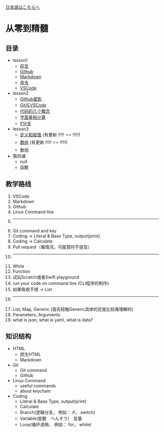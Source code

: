[日本語はこちらへ](/docs/ja.md)

# 从零到精髓

## 目录

- lesson1
  - [前言](/chinese/lessons/lesson1/0_前言.md)
  - [Github](/chinese/lessons/lesson1/1_Github.md)
  - [Markdown](/chinese/lessons/lesson1/2_Markdown.md)
  - [命令](/chinese/lessons/lesson1/3_Command.md)
  - [VSCode](/chinese/lessons/lesson1/4_VSCode.md)
- lesson2
  - [Github密匙](/chinese/lessons/lesson2/1_github_key.md)
  - [Git与VSCode](/chinese/lessons/lesson2/2_git_vscode.md)
  - [代码的几个概念](/chinese/lessons/lesson2/3_coding_concept.md)
  - [字面量和计算](/chinese/lessons/lesson2/4_literal_calculate.md)
  - [if分支](/chinese/lessons/lesson2/5_if.md)
- lesson3
  - [定义和赋值](/chinese/lessons/lesson3/variable.md) (有更新 !!!!! ⭐️⭐️ !!!!!)
  - [数组](/chinese/lessons/lesson3/collection_list.md)  (有更新 !!!!! ⭐️⭐️ !!!!!)
  - 数组
- 第四课
  - null
  - 函数



## 教学路线


1. VSCode
2. Markdown
3. Github
4. Linux Command line
5. ---
6. Git command and key
7. Coding -> Literal & Base Type, output(print)
8. Coding -> Calculate
9. Pull request（看情况，可能暂时不提及）
10. ---
11. While
12. Function
13. 试玩Scratch或者Swift playground
14. run your code on command line (CLI程序的制作)
15. 如果吸收不错 -> List
16. ---
17. List, Map, Generic (首先轻触Generic具体的还是比较难理解的)
18. Parameters, Arguments
19. what is json, what is yaml, what is data?




## 知识结构

- HTML
  - 原生HTML
  - Markdown
- Git
  - Git command
  - Github
- Linux Command
  - useful commands
  - about keychain
- Coding
  - Literal & Base Type, output(print)
  - Calculate
  - Branch(逻辑分支， 例如： if， switch)
  - Variable(変数　へんすう)　变量
  - Loop(循环调用， 例如： for， while)
